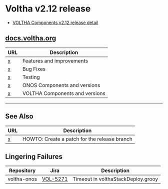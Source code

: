 # Voltha v2.12 release

- [VOLTHA Components v2.12 release detail](voltha-components/README.md)
    
## [docs.voltha.org](https://docs.voltha.org/master/release_notes/voltha_2.12.html)

| URL | Description |
| --- | ----------- |
| [x](https://docs.voltha.org/master/release_notes/voltha_2.12.html#features-improvements) | Features and improvements      |
| [x](https://docs.voltha.org/master/release_notes/voltha_2.12.html#bug-fixes)             | Bug Fixes                      |
| [x](https://docs.voltha.org/master/release_notes/voltha_2.12.html#test)                  | Testing                        |
| [x](https://docs.voltha.org/master/release_notes/voltha_2.12.html#onos-components)       | ONOS Components and versions   |
| [x](https://docs.voltha.org/master/release_notes/voltha_2.12.html#voltha-components)     | VOLTHA Components and versions |
    
----

## See Also

| URL | Description |
| --- | ----------- | 
| [x](https://docs.voltha.org/master/howto/code/release-bugfix.html) | HOWTO: Create a patch for the release branch |

## Lingering Failures

| Repository | Jira | Description |
| ---------- | ---- | ----------- |
| voltha-onos | [VOL-5271](https://jira.opencord.org/browse/VOL-5271) | Timeout in volthaStackDeploy.grooy |
